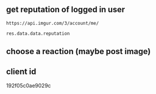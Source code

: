 ## get reputation of logged in user
```
https://api.imgur.com/3/account/me/
```
```
res.data.data.reputation
```

## choose a reaction (maybe post image)


## client id
192f05c0ae9029c
